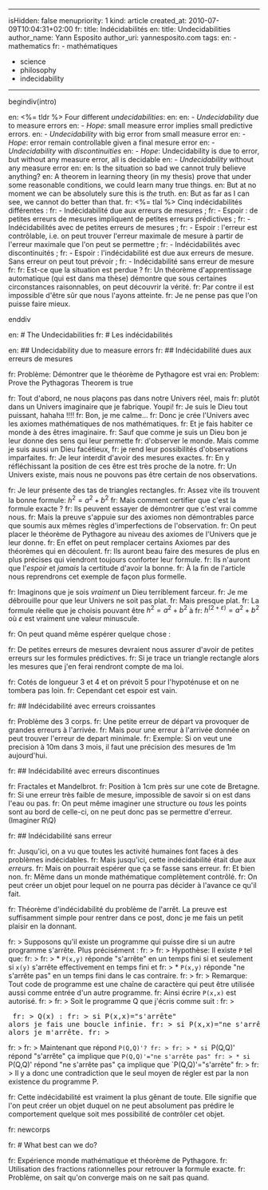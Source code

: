 -----
isHidden:       false
menupriority:   1
kind:           article
created_at:     2010-07-09T10:04:31+02:00
fr: title: Indécidabilités
en: title: Undecidabilities
author_name: Yann Esposito
author_uri: yannesposito.com
tags:
en:   - mathematics
fr:   - mathématiques
  - science
  - philosophy
  - indecidability
-----

begindiv(intro)

en: <%= tldr %> Four different _undecidabilities_:
en: 
en: - _Undecidability_ due to measure errors 
en: - _Hope_: small measure error implies small predictive errors.
en: - _Undecidability_ with big error from small measure error
en: - _Hope_: error remain controllable given a final mesure error
en: - _Undecidability_ with _discontinuities_
en: - _Hope_: Undecidability is due to error, but without any measure error, all is decidable
en: - _Undecidability_ without any measure error
en: 
en: Is the situation so bad we cannot truly believe anything?
en: A theorem in learning theory (in my thesis) prove that under some reasonable conditions, we could learn many true things. 
en: But at no moment we can be absolutely sure this is _the_ truth.
en: But as far as I can see, we cannot do better than that.
fr: <%= tlal %> Cinq indécidabilités différentes :
fr: - Indécidabilité due aux erreurs de mesures ;
fr: - Espoir : de petites erreurs de mesures impliquent de petites erreurs prédictives ;
fr: - Indécidabilités avec de petites erreurs de mesures ;
fr: - Espoir : l'erreur est contrôlable, i.e. on peut trouver l'erreur maximale de mesure à partir de l'erreur maximale que l'on peut se permettre ;
fr: - Indécidabilités avec discontinuités ;
fr: - Espoir : l'indécidabilité est due aux erreurs de mesure. Sans erreur on peut tout prévoir ;
fr: - Indécidabilité sans erreur de mesure
fr: 
fr: Est-ce que la situation est perdue ?
fr: Un théorème d'apprentissage automatique (qui est dans ma thèse) démontre que sous certaines circonstances raisonnables, on peut découvrir la vérité. 
fr: Par contre il est impossible d'être sûr que nous l'ayons atteinte.
fr: Je ne pense pas que l'on puisse faire mieux.


enddiv

en: # The Undecidabilities
fr: # Les indécidabilités

en: ## Undecidability due to measure errors
fr: ## Indécidabilité dues aux erreurs de mesures

fr: Problème: Démontrer que le théorème de Pythagore est vrai
en: Problem: Prove the Pythagoras Theorem is true

fr: Tout d'abord, ne nous plaçons pas dans notre Univers réel, mais
fr: plutôt dans un Univers imaginaire que je fabrique. Youpi! 
fr: Je suis le Dieu tout puissant, hahaha !!!!
fr: Bon, je me calme...
fr: Donc je crée l'Univers avec les axiomes mathématiques de nos mathématiques.
fr: Et je fais habiter ce monde à des êtres imaginaire.
fr: Sauf que comme je suis un Dieu bon je leur donne des sens qui leur permette
fr: d'observer le monde.  Mais comme je suis aussi un Dieu facétieux, 
fr: je rend leur possibilités d'observations imparfaites.
fr: Je leur interdit d'avoir des mesures exactes.
fr: En y réfléchissant la position de ces être est très proche de la notre.
fr: Un Univers existe, mais nous ne pouvons pas être certain de nos observations.

fr: Je leur présente des tas de triangles rectangles.
fr: Assez vite ils trouvent la bonne formule: $h^2=a^2 + b^2$
fr: Mais comment certifier que c'est la formule exacte ?
fr: Ils peuvent essayer de démontrer que c'est vrai comme nous.
fr: Mais la preuve s'appuie sur des axiomes non démontrables parce que soumis aux mêmes règles d'imperfections de l'observation.
fr: On peut placer le théorème de Pythagore au niveau des axiomes de l'Univers que je leur donne.
fr: En effet on peut remplacer certains Axiomes par des théorèmes qui en découlent.
fr: Ils auront beau faire des mesures de plus en plus précises qui viendront toujours conforter leur formule.
fr: Ils n'auront que l'_espoir_ et  _jamais_ la certitude d'avoir la bonne.
fr: À la fin de l'article nous reprendrons cet exemple de façon plus formelle.

fr: Imaginons que je sois _vraiment_ un Dieu terriblement farceur. 
fr: Je me débrouille pour que leur Univers ne soit pas plat. 
fr: Mais presque plat. 
fr: La formule réelle que je choisis pouvant être $h^2=a^2+b^2$ à
fr: $h^(2+\varepsilon)=a^2+b^2$ où $\varepsilon$ est vraiment une valeur minuscule.

fr: On peut quand même espérer quelque chose :

fr: De petites erreurs de mesures devraient nous assurer d'avoir de petites erreurs sur les formules prédictives.
fr: Si je trace un triangle rectangle alors les mesures que j'en ferai rendront compte de ma loi.

fr: Cotés de longueur 3 et 4 et on prévoit 5 pour l'hypoténuse et on ne tombera pas loin.
fr: Cependant cet espoir est vain.

fr: ## Indécidabilité avec erreurs croissantes

fr: Problème des 3 corps. 
fr: Une petite erreur de départ va provoquer de grandes erreurs à l'arrivée.
fr: Mais pour une erreur à l'arrivée donnée on peut trouver l'erreur de depart minimale. 
fr: Exemple: Si on veut une precision à 10m dans 3 mois, il faut une précision des mesures de 1m aujourd'hui.

fr: ## Indécidabilité avec erreurs discontinues

fr: Fractales et Mandelbrot. 
fr: Position à 1cm près sur une cote de Bretagne.
fr: Si une erreur très faible de mesure, impossible de savoir si on est dans l'eau ou pas.
fr: On peut même imaginer une structure ou *tous* les points sont au bord de celle-ci, on ne peut donc pas se permettre d'erreur. (Imaginer R\Q)

fr: ## Indécidabilité sans erreur

fr: Jusqu'ici, on a vu que toutes les activité humaines font faces à des problèmes indécidables.
fr: Mais jusqu'ici, cette indécidabilité était due aux *erreurs*.
fr: Mais on pourrait espérer que ça se fasse sans erreur.
fr: Et bien non.
fr: Même dans un monde mathématique complètement contrôlé.
fr: On peut créer un objet pour lequel on ne pourra pas décider à l'avance ce qu'il fait.

fr: Théorème d'indécidabilité du problème de l'arrêt. La preuve est suffisamment simple pour rentrer dans ce post, donc je me fais un petit plaisir en la donnant.

fr: > Supposons qu'il existe un programme qui puisse dire si un autre programme s'arrête. Plus précisément :
fr: > 
fr: > Hypothèse: Il existe `P` tel que: 
fr: >
fr: > * `P(x,y)` réponde "s'arrête" en un temps fini si et seulement si `x(y)` s'arrête effectivement en temps fini et 
fr: > * `P(x,y)` réponde "ne s'arrête pas" en un temps fini dans le cas contraire.
fr: >
fr: > Remarque: Tout code de programme est une chaîne de caractère qui peut être utilisée aussi comme entrée d'un autre programme. 
fr: Ainsi écrire `P(x,x)` est autorisé.
fr: > 
fr: > Soit le programme Q que j'écris comme suit :
fr: > <pre class="twilight">
fr: > Q(x) :
fr: >     si P(x,x)="s'arrête" alors je fais une boucle infinie.
fr: >     si P(x,x)="ne s'arrête pas" alors je m'arrête.
fr: > </pre>
fr: > 
fr: > Maintenant que répond `P(Q,Q)'?
fr: >
fr: > * si `P(Q,Q)' répond "s'arrête" ça implique que `P(Q,Q)'="ne s'arrête pas"
fr: > * si `P(Q,Q)' répond "ne s'arrête pas" ça implique que `P(Q,Q)'="s'arrête"
fr: > 
fr: > Il y a donc une contradiction que le seul moyen de régler est par la non existence du programme P.

fr: Cette indécidabilité est vraiment la plus gênant de toute. Elle signifie que l'on peut créer un objet duquel on ne peut absolument pas prédire le comportement quelque soit mes possibilité de contrôler cet objet.

fr: newcorps

fr: # What best can we do?

fr: Expérience monde mathématique et théorème de Pythagore.
fr: Utilisation des fractions rationnelles pour retrouver la formule exacte.
fr: Problème, on sait qu'on converge mais on ne sait pas quand.

